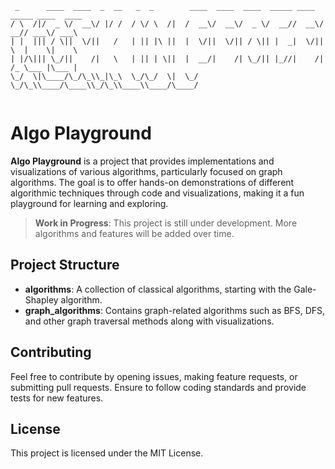 ```
 _      ____  ____  _  __   _  _        ____  ____  ____  _____ ____  _____ ____  ____ 
/ \  /|/  _ \/  __\/ |/ /  / \/ \  /|  /  __\/  __\/  _ \/  __//  __\/  __// ___\/ ___\
| |  ||| / \||  \/||   /   | || |\ ||  |  \/||  \/|| / \|| |  _|  \/||  \  |    \|    \
| |/\||| \_/||    /|   \   | || | \||  |  __/|    /| \_/|| |_//|    /|  /_ \___ |\___ |
\_/  \|\____/\_/\_\\_|\_\  \_/\_/  \|  \_/   \_/\_\\____/\____\\_/\_\\____\\____/\____/
                                                                                       
```

# Algo Playground

**Algo Playground** is a project that provides implementations and visualizations of various algorithms, particularly focused on graph algorithms. The goal is to offer hands-on demonstrations of different algorithmic techniques through code and visualizations, making it a fun playground for learning and exploring.

> **Work in Progress**: This project is still under development. More algorithms and features will be added over time.

## Project Structure

- **algorithms**: A collection of classical algorithms, starting with the Gale-Shapley algorithm.
- **graph_algorithms**: Contains graph-related algorithms such as BFS, DFS, and other graph traversal methods along with visualizations.


## Contributing

Feel free to contribute by opening issues, making feature requests, or submitting pull requests. Ensure to follow coding standards and provide tests for new features.

## License

This project is licensed under the MIT License.
